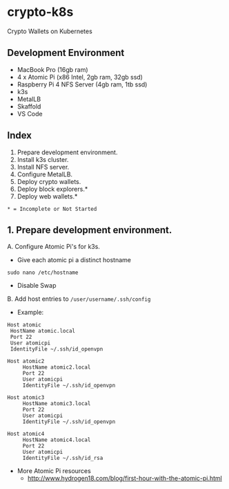 # crypto-k8s
Crypto Wallets on Kubernetes

## Development Environment
* MacBook Pro (16gb ram)
* 4 x Atomic Pi (x86 Intel, 2gb ram, 32gb ssd)
* Raspberry Pi 4 NFS Server (4gb ram, 1tb ssd)
* k3s
* MetalLB
* Skaffold
* VS Code

## Index
1. Prepare development environment.
2. Install k3s cluster.
3. Install NFS server.
4. Configure MetalLB.
5. Deploy crypto wallets.
6. Deploy block explorers.*
7. Deploy web wallets.*
```text
* = Incomplete or Not Started
```

## 1. Prepare development environment.
A. Configure Atomic Pi's for k3s.
  * Give each atomic pi a distinct hostname
  ```shell
  sudo nano /etc/hostname
  ```
  * Disable Swap
  
 B. Add host entries to ```/user/username/.ssh/config```
   * Example:
   ```text
   Host atomic
	HostName atomic.local
	Port 22
	User atomicpi
	IdentityFile ~/.ssh/id_openvpn

Host atomic2
        HostName atomic2.local
        Port 22
        User atomicpi
        IdentityFile ~/.ssh/id_openvpn

Host atomic3
        HostName atomic3.local
        Port 22
        User atomicpi
        IdentityFile ~/.ssh/id_openvpn

Host atomic4
        HostName atomic4.local
        Port 22
        User atomicpi
        IdentityFile ~/.ssh/id_rsa
   ```

* More Atomic Pi resources
  * http://www.hydrogen18.com/blog/first-hour-with-the-atomic-pi.html
  
